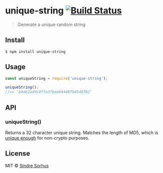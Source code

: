 # unique-string [![Build Status](https://travis-ci.org/sindresorhus/unique-string.svg?branch=master)](https://travis-ci.org/sindresorhus/unique-string)

> Generate a unique random string

## Install

```
$ npm install unique-string
```

## Usage

```js
const uniqueString = require('unique-string');

uniqueString();
//=> 'b4de2a49c8ffa3fbee04446f045483b2'
```

## API

### uniqueString()

Returns a 32 character unique string. Matches the length of MD5, which
is [unique enough](https://stackoverflow.com/a/2444336/64949) for non-crypto purposes.

## License

MIT © [Sindre Sorhus](https://sindresorhus.com)
